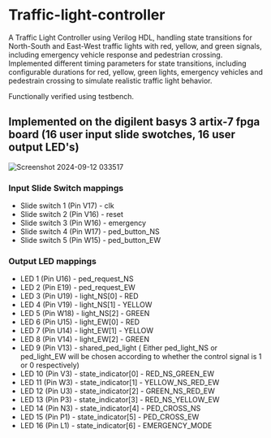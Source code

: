 # Traffic-light-controller

A Traffic Light Controller using Verilog HDL, handling state transitions for North-South and
East-West traffic lights with red, yellow, and green signals, including emergency vehicle response and pedestrian crossing.
Implemented different timing parameters for state transitions, including configurable durations for red, yellow, green lights, 
emergency vehicles and pedestrain crossing to simulate realistic traffic light behavior. 

Functionally verified using testbench.

## Implemented on the digilent basys 3 artix-7 fpga board (16 user input slide swotches, 16 user output LED's)

![Screenshot 2024-09-12 033517](https://github.com/user-attachments/assets/8272b2b8-4552-4387-ae5e-105b79c1bd4f)

### Input Slide Switch mappings

* Slide switch 1 (Pin V17) - clk
* Slide switch 2 (Pin V16) - reset
* Slide switch 3 (Pin W16) - emergency
* Slide switch 4 (Pin W17) - ped_button_NS
* Slide switch 5 (Pin W15) - ped_button_EW

### Output LED mappings

* LED 1 (Pin U16) - ped_request_NS
* LED 2 (Pin E19) - ped_request_EW
* LED 3 (Pin U19) - light_NS[0] - RED
* LED 4 (Pin V19) - light_NS[1] - YELLOW
* LED 5 (Pin W18) - light_NS[2] - GREEN
* LED 6 (Pin U15) - light_EW[0] - RED
* LED 7 (Pin U14) - light_EW[1] - YELLOW
* LED 8 (Pin V14) - light_EW[2] - GREEN   
* LED 9 (Pin V13) - shared_ped_light ( Either ped_light_NS or ped_light_EW will be chosen according to whether the control signal is 1 or 0 respectively) 
* LED 10 (Pin V3) - state_indicator[0] - RED_NS_GREEN_EW
* LED 11 (Pin W3) - state_indicator[1] - YELLOW_NS_RED_EW
* LED 12 (Pin U3) - state_indicator[2] - GREEN_NS_RED_EW
* LED 13 (Pin P3) - state_indicator[3] - RED_NS_YELLOW_EW
* LED 14 (Pin N3) - state_indicator[4] - PED_CROSS_NS
* LED 15 (Pin P1) - state_indicator[5] - PED_CROSS_EW
* LED 16 (Pin L1) - state_indicator[6] - EMERGENCY_MODE
             
  
